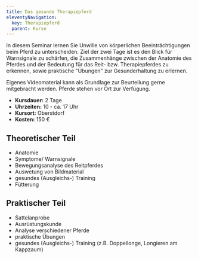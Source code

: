 ```yaml
---
title: Das gesunde Therapiepferd  
eleventyNavigation:
  key: Therapiepferd  
  parent: Kurse
---
```

In diesem Seminar lernen Sie Unwille von körperlichen Beeinträchtigungen beim Pferd zu unterscheiden.
Ziel der zwei Tage ist es den Blick für Warnsignale zu schärfen, die Zusammenhänge zwischen der Anatomie des Pferdes und der Bedeutung für das Reit- bzw. Therapiepferdes zu erkennen, sowie praktische "Übungen" zur Gesunderhaltung zu erlernen.

Eigenes Videomaterial kann als Grundlage zur Beurteilung gerne mitgebracht werden. Pferde stehen vor Ort zur Verfügung.


*  **Kursdauer:** 2 Tage
*  **Uhrzeiten:** 10 - ca. 17 Uhr
*  **Kursort:** Oberstdorf
*  **Kosten:** 150 €


## Theoretischer Teil

*  Anatomie
*  Symptome/ Warnsignale
*  Bewegungsanalyse des Reitpferdes
*  Auswetung von Bildmaterial
*  gesundes (Ausgleichs-) Training
*  Fütterung


## Praktischer Teil

*  Sattelanprobe
*  Ausrüstungskunde
*  Analyse verschiedener Pferde
*  praktische Übungen
*  gesundes (Ausgleichs-) Training (z.B. Doppellonge, Longieren am Kappzaum)

